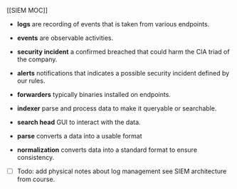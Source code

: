 [[SIEM MOC]]

- **logs** are recording of events that is taken from various endpoints.
- **events** are observable activities.
- **security incident** a confirmed breached that could harm the CIA triad of the company.
- **alerts** notifications that indicates a possible security incident defined by our rules.

- **forwarders** typically binaries installed on endpoints.
- **indexer** parse and process data to make it queryable or searchable.
- **search head** GUI to interact with the data.

- **parse** converts a data into a usable format
- **normalization** converts data into a standard format to ensure consistency.


- [ ] Todo: add physical notes about log management see SIEM architecture from course.